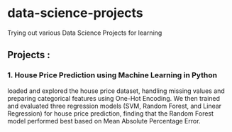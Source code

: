# data-science-projects
Trying out various Data Science Projects for learning 

## Projects :

### 1. House Price Prediction using Machine Learning in Python
loaded and explored the house price dataset, handling missing values and preparing categorical features using One-Hot Encoding. We then trained and           evaluated three regression models (SVM, Random Forest, and Linear Regression) for house price prediction, finding that the Random Forest model                performed best based on Mean Absolute Percentage Error.
